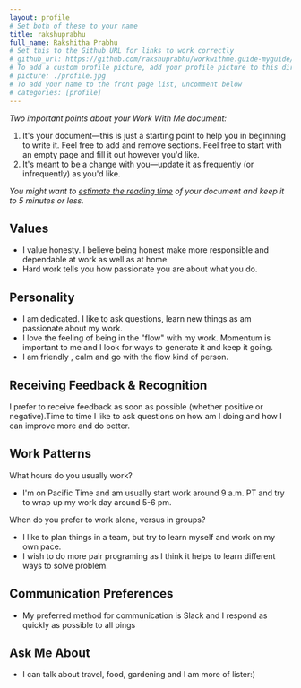 ```yaml
---
layout: profile
# Set both of these to your name
title: rakshuprabhu
full_name: Rakshitha Prabhu
# Set this to the Github URL for links to work correctly
# github_url: https://github.com/rakshuprabhu/workwithme.guide-myguide/
# To add a custom profile picture, add your profile picture to this directory, update, and uncomment the relative link below.
# picture: ./profile.jpg
# To add your name to the front page list, uncomment below
# categories: [profile]
---
```


_Two important points about your Work With Me document:_

1. It's your document—this is just a starting point to help you in beginning to write it. Feel free to add and
remove sections. Feel free to start with an empty page and fill it out however you'd like.
1. It's meant to be a change with you—update it as frequently (or infrequently) as you'd like.

_You might want to [estimate the reading time](http://niram.org/read/) of your document and keep it to 5 minutes or less._

## Values

* I value honesty. I believe being honest make more responsible and dependable at work as well as at home.
* Hard work tells you how passionate you are about what you do.

## Personality
* I am dedicated. I like to ask questions, learn new things as am passionate about my work.
* I love the feeling of being in the "flow" with my work. Momentum is important to me and I look for ways to generate it and keep it going.
* I am friendly , calm and go with the flow kind of person.


## Receiving Feedback & Recognition

I prefer to receive feedback as soon as possible (whether positive or negative).Time to time I like to ask questions on how am I doing and how I can improve more and do better.

## Work Patterns

What hours do you usually work?

* I'm on Pacific Time and am usually start work around 9 a.m. PT and try to wrap up my work day around 5-6 pm.

When do you prefer to work alone, versus in groups?
* I like to plan things in a team, but try to learn myself and work on my own pace.
* I wish to do more pair programing as I think it helps to learn different ways to solve problem.

## Communication Preferences

* My preferred method for communication is Slack and I respond as quickly as possible to all pings

## Ask Me About

* I can talk about travel, food, gardening and I am more of lister:)

